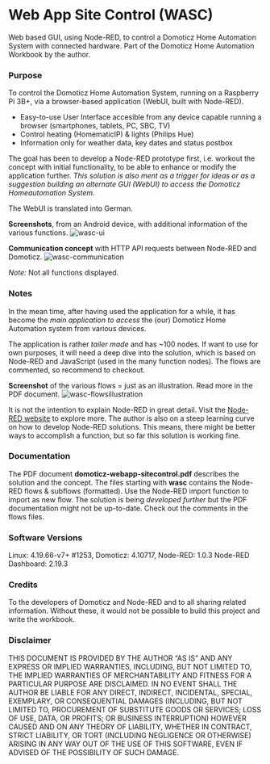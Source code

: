 # Web App Site Control (WASC)
Web based GUI, using Node-RED, to control a Domoticz Home Automation System with connected hardware.
Part of the Domoticz Home Automation Workbook by the author.

### Purpose
To control the Domoticz Home Automation System, running on a Raspberry Pi 3B+, via a browser-based application (WebUI, built with Node-RED).

* Easy-to-use User Interface accesible from any device capable running a browser (smartphones, tablets, PC, SBC, TV)
* Control heating (HomematicIP) & lights (Philips Hue)
* Information only for weather data, key dates and status postbox

The goal has been to develop a Node-RED prototype first, i.e. workout the concept with initial functionality, to be able to enhance or modify the application further.
_This solution is also ment as a trigger for ideas or as a suggestion building an alternate GUI (WebUI) to access the Domoticz Homeautomation System._

The WebUI is translated into German.

**Screenshots**, from an Android device, with additional information of the various functions. 
![wasc-ui](https://user-images.githubusercontent.com/47274144/72217193-74f06980-352b-11ea-9eb9-80437d275bd7.png)

**Communication concept** with HTTP API requests between Node-RED and Domoticz.
![wasc-communication](https://user-images.githubusercontent.com/47274144/72217198-889bd000-352b-11ea-83b3-205ac32fef02.png)

_Note:_ Not all functions displayed.

### Notes
In the mean time, after having used the application for a while, it has become the _main application to access_ the (our) Domoticz Home Automation system from various devices.

The application is rather _tailer made_ and has ~100 nodes.
If want to use for own purposes, it will need a deep dive into the solution, which is based on Node-RED and JavaScript (used in the many function nodes).
The flows are commented, so recommend to checkout.

**Screenshot** of the various flows = just as an illustration. Read more in the PDF document.
![wasc-flowsillustration](https://user-images.githubusercontent.com/47274144/72219317-1cc66100-3545-11ea-9290-d938f4772926.png)

It is not the intention to explain Node-RED in great detail.
Visit the [Node-RED website](https://nodered.org/) to explore more.
The author is also on a steep learning curve on how to develop Node-RED solutions.
This means, there might be better ways to accomplish a function, but so far this solution is working fine.

### Documentation
The PDF document **domoticz-webapp-sitecontrol.pdf** describes the solution and the concept.
The files starting with **wasc** contains the Node-RED flows & subflows (formatted). Use the Node-RED import function to import as new flow.
The solution is being _developed further_ but the PDF documentation might not be up-to-date. Check out the comments in the flows files.

### Software Versions
Linux: 4.19.66-v7+ #1253, Domoticz: 4.10717, Node-RED: 1.0.3 Node-RED Dashboard: 2.19.3

### Credits
To the developers of Domoticz and Node-RED and to all sharing related information.
Without these, it would not be possible to build this project and write the workbook.

### Disclaimer
THIS DOCUMENT IS PROVIDED BY THE AUTHOR “AS IS” AND ANY EXPRESS OR IMPLIED WARRANTIES, INCLUDING, BUT NOT LIMITED TO, THE IMPLIED WARRANTIES OF MERCHANTABILITY AND FITNESS FOR A PARTICULAR PURPOSE ARE DISCLAIMED. IN NO EVENT SHALL THE AUTHOR BE LIABLE FOR ANY DIRECT, INDIRECT, INCIDENTAL, SPECIAL, EXEMPLARY, OR CONSEQUENTIAL DAMAGES (INCLUDING, BUT NOT LIMITED TO, PROCUREMENT OF SUBSTITUTE GOODS OR SERVICES; LOSS OF USE, DATA, OR PROFITS; OR BUSINESS INTERRUPTION) HOWEVER CAUSED AND ON ANY THEORY OF LIABILITY, WHETHER IN CONTRACT, STRICT LIABILITY, OR TORT (INCLUDING NEGLIGENCE OR OTHERWISE) ARISING IN ANY WAY OUT OF THE USE OF THIS SOFTWARE, EVEN IF ADVISED OF THE POSSIBILITY OF SUCH DAMAGE.
